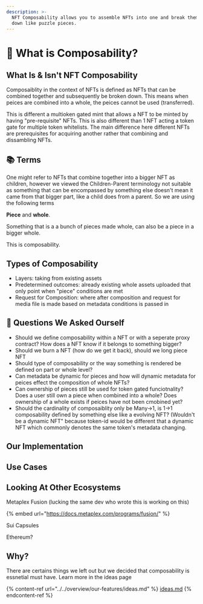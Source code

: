```yaml
---
description: >-
  NFT Composability allows you to assemble NFTs into one and break them back
  down like puzzle pieces.
---
```


# 🧩 What is Composability?

## What Is & Isn't NFT Composability

Composaiblity in the context of NFTs is defined as NFTs that can be combined together and subsequently be broken down. This means when peices are combined into a whole, the peices cannot be used (transferred).&#x20;





This is different a multioken  gated mint that allows a NFT to be minted by having "pre-requisite" NFTs. This is also different than 1 NFT acting a token gate for multiple token whitelists. The main difference here different NFTs are prerequisites for acquiring another rather that combining and dissambling NFTs.&#x20;

## :books: Terms

One might refer to NFTs that combine together into a bigger NFT as children, however we viewed the Children-Parent terminology not suitable as something that can be encompassed by something else doesn't mean it came from that bigger part, like a child does from a parent. So we are using the following terms

**Piece** and **whole**.

Something that is a a bunch of pieces made whole, can also be a piece in a bigger whole.&#x20;

This is composability.&#x20;

## Types of Composability

* Layers: taking from existing assets&#x20;
* Predetermined outcomes: already existing whole assets uploaded that only point when "piece" conditions are met
* Request for Composition: where after composition and request for media file is made based on metadata conditions is passed in

## :thinking: Questions We Asked Ourself

* Should we define composability within a NFT or with a seperate proxy contract? How does a NFT know if it belongs to something bigger?&#x20;
* Should we burn a NFT (how do we get it back), should we long piece NFT
* Should type of composability or the way something is rendered be defined on part or whole level?&#x20;
* Can metadata be dynamic for pieces and how will dynamic metadata for peices effect the composition of whole NFTs?
* Can ownership of pieces still be used for token gated funciotnality? Does a user still own a piece when combined into a whole? Does ownership of a whole exists if peices have not been cmobined yet?
* Should the cardinality of composaiblity only be Many->1, is 1->1  composability defined by something else like a evolving NFT? (Wouldn't be a dynamic NFT" because token-id would be different that a dynamic NFT which commonly denotes the same token's metadata changing.&#x20;

## Our Implementation

## Use Cases





## Looking At Other Ecosystems

Metaplex Fusion (lucking the same dev who wrote this is working on this)

{% embed url="https://docs.metaplex.com/programs/fusion/" %}

Sui Capsules

Ethereum?

## Why?

There are certains things we left out but we decided that composability is essnetial must have. Learn more in the ideas page

{% content-ref url="../../overview/our-features/ideas.md" %}
[ideas.md](../../overview/our-features/ideas.md)
{% endcontent-ref %}

